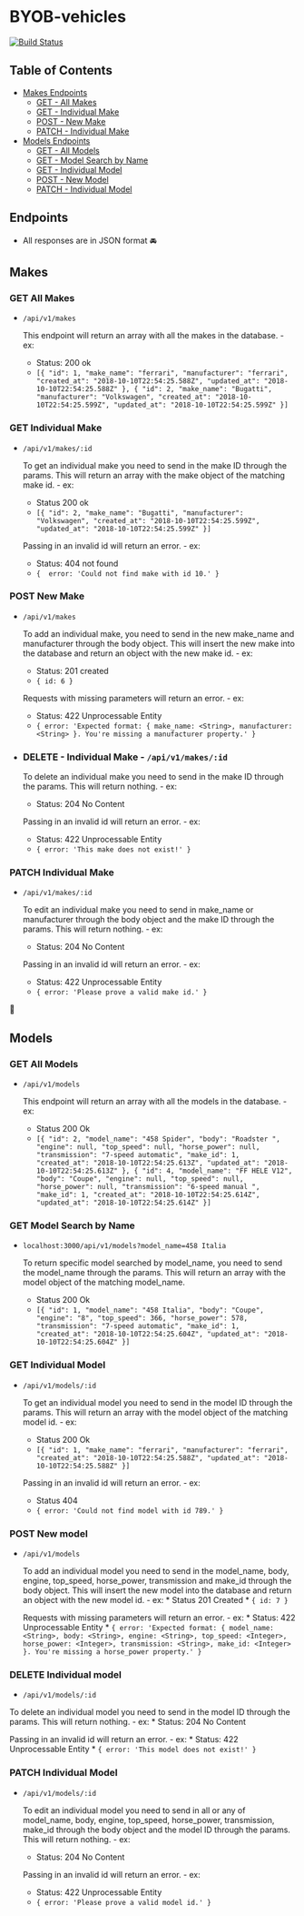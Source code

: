 # BYOB-vehicles

[![Build Status](https://travis-ci.org/chrisboylen/BYOB-vehicles.svg?branch=master)](https://travis-ci.org/chrisboylen/BYOB-vehicles)

## Table of Contents
  * [Makes Endpoints](#makes)
    * [GET - All Makes](#get-all-makes)
    * [GET - Individual Make](#get-individual-make)
    * [POST - New Make](#post-new-make)
    * [PATCH - Individual Make](#patch-individual-make)
  * [Models Endpoints](#models)
    * [GET - All Models](#get-all-mmodels)
    * [GET - Model Search by Name](#get-model-search-by-name)
    * [GET - Individual Model](#get-individual-model)
    * [POST - New Model](#post-new-model)
    * [PATCH - Individual Model](#patch-individual-make)

## Endpoints
  * All responses are in JSON format
:oncoming_automobile: 
## Makes

### GET All Makes 
* `/api/v1/makes` 

  This endpoint will return an array with all the makes in the database. - ex: 
    * Status: 200 ok
    * `[{
        "id": 1,
        "make_name": "ferrari",
        "manufacturer": "ferrari",
        "created_at": "2018-10-10T22:54:25.588Z",
        "updated_at": "2018-10-10T22:54:25.588Z"
    },
    {
        "id": 2,
        "make_name": "Bugatti",
        "manufacturer": "Volkswagen",
        "created_at": "2018-10-10T22:54:25.599Z",
        "updated_at": "2018-10-10T22:54:25.599Z"
    }]`

### GET Individual Make 
* `/api/v1/makes/:id`
 
  To get an individual make you need to send in the make ID through the params. This will return an array with the make object of the matching make id. - ex:
    * Status 200 ok
    * `[{
      "id": 2,
      "make_name": "Bugatti",
      "manufacturer": "Volkswagen",
      "created_at": "2018-10-10T22:54:25.599Z",
      "updated_at": "2018-10-10T22:54:25.599Z"
  }]`

  Passing in an invalid id will return an error. - ex: 
    * Status: 404 not found 
    * `{  error: 'Could not find make with id 10.' }`

### POST New Make  
* `/api/v1/makes`
 
  To add an individual make, you need to send in the new make_name and manufacturer through the body object. This will insert the new make into the database and return an object with the new make id. - ex:
    * Status: 201 created
    * `{ id: 6 }`
  
  Requests with missing parameters will return an error. - ex:
    *  Status: 422 Unprocessable Entity
    * `{ error: 'Expected format: { make_name: <String>, manufacturer: <String> }. You're missing a manufacturer property.' }`

* ### DELETE - Individual Make - `/api/v1/makes/:id`
 
  To delete an individual make you need to send in the make ID through the params. This will return nothing. - ex:
    * Status: 204 No Content

  Passing in an invalid id will return an error. - ex:
    * Status: 422 Unprocessable Entity
    * `{ error: 'This make does not exist!' }`

### PATCH Individual Make 
* `/api/v1/makes/:id`

  To edit an individual make you need to send in make_name or manufacturer through the body object and the make ID through the params. This will return nothing. - ex:
    * Status: 204 No Content

  Passing in an invalid id will return an error. - ex:
    * Status: 422 Unprocessable Entity
    * `{ error: 'Please prove a valid make id.' }`

:blue_car: 
## Models

### GET All Models 
* `/api/v1/models`

  This endpoint will return an array with all the models in the database.  - ex:
    * Status 200 Ok
    * `[{
        "id": 2,
        "model_name": "458 Spider",
        "body": "Roadster ",
        "engine": null,
        "top_speed": null,
        "horse_power": null,
        "transmission": "7-speed automatic",
        "make_id": 1,
        "created_at": "2018-10-10T22:54:25.613Z",
        "updated_at": "2018-10-10T22:54:25.613Z"
    },
    {
        "id": 4,
        "model_name": "FF HELE V12",
        "body": "Coupe",
        "engine": null,
        "top_speed": null,
        "horse_power": null,
        "transmission": "6-speed manual ",
        "make_id": 1,
        "created_at": "2018-10-10T22:54:25.614Z",
        "updated_at": "2018-10-10T22:54:25.614Z"
    }]`

### GET Model Search by Name
* `localhost:3000/api/v1/models?model_name=458 Italia`

  To return specific model searched by model_name, you need to send the model_name through the params. This will return an array with the model object of the matching model_name.
    * Status 200 Ok
    * `[{
        "id": 1,
        "model_name": "458 Italia",
        "body": "Coupe",
        "engine": "8",
        "top_speed": 366,
        "horse_power": 578,
        "transmission": "7-speed automatic",
        "make_id": 1,
        "created_at": "2018-10-10T22:54:25.604Z",
        "updated_at": "2018-10-10T22:54:25.604Z"
    }]`

### GET Individual Model  
* `/api/v1/models/:id`
 
  To get an individual model you need to send in the model ID through the params. This will return an array with the model object of the matching model id. - ex:
    * Status 200 Ok
    * `[{
        "id": 1,
        "make_name": "ferrari",
        "manufacturer": "ferrari",
        "created_at": "2018-10-10T22:54:25.588Z",
        "updated_at": "2018-10-10T22:54:25.588Z"
    }]`
  
  Passing in an invalid id will return an error. - ex:
    * Status 404
    * `{ error: 'Could not find model with id 789.' }`

### POST New model 
* `/api/v1/models`
 
  To add an individual model you need to send in the model_name,
    body, engine, top_speed, horse_power, transmission and make_id through the body object. This will insert the new model into the database and return an object with the new model id. - ex:
      * Status 201 Created
      * `{ id: 7 }`
    
    Requests with missing parameters will return an error. - ex:
      * Status: 422 Unprocessable Entity
      * `{ error: 'Expected format: { model_name: <String>, body: <String>, engine: <String>, top_speed: <Integer>, horse_power: <Integer>, transmission: <String>, make_id: <Integer> }. You're missing a horse_power property.' }`

### DELETE Individual model
*  `/api/v1/models/:id`
 
  To delete an individual model you need to send in the model ID through the params. This will return nothing. - ex:
    * Status: 204 No Content

  Passing in an invalid id will return an error. - ex:
    * Status: 422 Unprocessable Entity
    * `{ error: 'This model does not exist!' }`

### PATCH Individual Model
* `/api/v1/models/:id`

  To edit an individual model you need to send in all or any of model_name, body, engine, top_speed, horse_power, transmission, make_id through the body object and the model ID through the params. This will return nothing. - ex:
    * Status: 204 No Content

  Passing in an invalid id will return an error. - ex:
    * Status: 422 Unprocessable Entity
    * `{ error: 'Please prove a valid model id.' }`